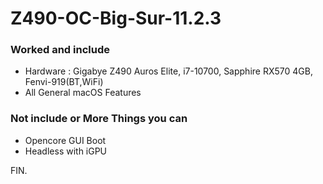 # Z490-OC-Big-Sur-11.2.3

### Worked and include
- Hardware : Gigabye Z490 Auros Elite, i7-10700, Sapphire RX570 4GB, Fenvi-919(BT,WiFi)
- All General macOS Features
 
### Not include or More Things you can
- Opencore GUI Boot
- Headless with iGPU

FIN.
